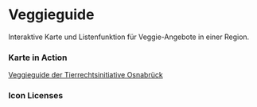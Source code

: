# Veggieguide
Interaktive Karte und Listenfunktion für Veggie-Angebote in einer Region. 

### Karte in Action 
[Veggieguide der Tierrechtsinitiative Osnabrück](https://www.tierrechtsinitiative-os.de/veggieguide/)



### Icon Licenses

